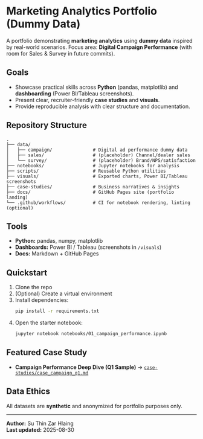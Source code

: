 # Marketing Analytics Portfolio (Dummy Data)

A portfolio demonstrating **marketing analytics** using **dummy data** inspired by real-world scenarios.
Focus area: **Digital Campaign Performance** (with room for Sales & Survey in future commits).

## Goals
- Showcase practical skills across **Python** (pandas, matplotlib) and **dashboarding** (Power BI/Tableau screenshots).
- Present clear, recruiter-friendly **case studies** and **visuals**.
- Provide reproducible analysis with clear structure and documentation.

## Repository Structure
```
.
├── data/
│   ├── campaign/               # Digital ad performance dummy data
│   ├── sales/                  # (placeholder) Channel/dealer sales
│   └── survey/                 # (placeholder) Brand/NPS/satisfaction
├── notebooks/                  # Jupyter notebooks for analysis
├── scripts/                    # Reusable Python utilities
├── visuals/                    # Exported charts, Power BI/Tableau screenshots
├── case-studies/               # Business narratives & insights
├── docs/                       # GitHub Pages site (portfolio landing)
└── .github/workflows/          # CI for notebook rendering, linting (optional)
```

## Tools
- **Python:** pandas, numpy, matplotlib
- **Dashboards:** Power BI / Tableau (screenshots in `/visuals`)
- **Docs:** Markdown + GitHub Pages

## Quickstart
1. Clone the repo
2. (Optional) Create a virtual environment
3. Install dependencies:
   ```bash
   pip install -r requirements.txt
   ```
4. Open the starter notebook:
   ```bash
   jupyter notebook notebooks/01_campaign_performance.ipynb
   ```

## Featured Case Study
- **Campaign Performance Deep Dive (Q1 Sample)** → [`case-studies/case_campaign_q1.md`](case-studies/case_campaign_q1.md)

## Data Ethics
All datasets are **synthetic** and anonymized for portfolio purposes only.

---

**Author:** Su Thin Zar Hlaing  
**Last updated:** 2025-08-30
